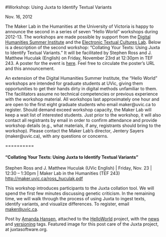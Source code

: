 #Workshop: Using Juxta to Identify Textual Variants

Nov. 16, 2012

<p>The Maker Lab in the Humanities at the University of Victoria is happy to announce the second in a series of seven &#8220;Hello World&#8221; workshops during 2012-13. The workshops are made possible by support from the <a title="learn more" href="http://dhsi.org/" target="_blank">Digital Humanities Summer Institute</a> and the <a title="learn more" href="http://etcl.uvic.ca/" target="_blank">Electronic Textual Cultures Lab</a>. Below is a description of the second workshop: &#8220;Collating Your Texts: Using Juxta to Identify Textual Variants.&#8221; It will be facilitated by Stephen Ross and J. Matthew Huculak (English) on Friday, November 23rd at 12:30pm in TEF 243. A poster for the event is <a title="learn more" href="http://maker.uvic.ca/ross_huculak.pdf?b4e08e" target="_blank">here</a>. Feel free to circulate the poster&#8217;s URL and this announcement.</p>
<p>An extension of the Digital Humanities Summer Institute, the &#8220;Hello World&#8221; workshops are intended for graduate students at UVic, giving them opportunities to get their hands dirty in digital methods unfamiliar to them. The facilitators assume no technical competencies or previous experience with the workshop material. All workshops last approximately one hour and are open to the first eight graduate students who email maker@uvic.ca to register. Should demand exceed workshop capacity, the Maker Lab will keep a wait list of interested students. Just prior to the workshop, it will also contact all registrants by email in order to confirm attendance and provide workshop details (e.g., what materials, if any, registrants should bring to the workshop). Please contact the Maker Lab&#8217;s director, Jentery Sayers (maker@uvic.ca), with any questions or concerns.</p>
<p>==========</p>
<h4>&#8220;Collating Your Texts: Using Juxta to Identify Textual Variants&#8221;</h4>
<p>Stephen Ross and J. Matthew Huculak (UVic English) | Friday, Nov. 23 | 12:30 &#8211; 1:30pm | Maker Lab in the Humanities (TEF 243)<br />
<a title="learn more" href="http://maker.uvic.ca/ross_huculak.pdf?b4e08e" target="_blank">http://maker.uvic.ca/ross_huculak.pdf</a></p>
<p>This workshop introduces participants to the Juxta collation tool. We will spend the first few minutes discussing genetic criticism. In the remaining time, we will walk through the process of using Juxta to ingest texts, identify variants, and visualize differences. To register, email <a title="email" href="mailto:maker@uvic.ca" target="_blank">maker@uvic.ca</a>.</p>
<p>Post by <a title="learn more" href="http://maker.uvic.ca/author/amanda">Amanda Hansen</a>, attached to the <a title="learn more" href="http://maker.uvic.ca/category/hello/">HelloWorld</a> project, with the <a title="learn more" href="http://maker.uvic.ca/tag/news">news</a> and <a title="learn more" href="http://maker.uvic.ca/tag/versioning/">versioning</a> tags. Featured image for this post care of the Juxta project, at juxtasoftware.org.</p>
